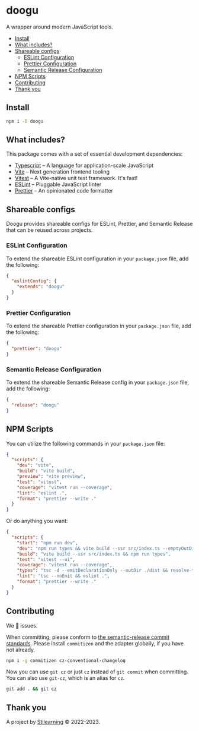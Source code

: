 # doogu

A wrapper around modern JavaScript tools.

- [Install](#install)
- [What includes?](#what-includes)
- [Shareable configs](#shareable-configs)
  - [ESLint Configuration](#eslint-configuration)
  - [Prettier Configuration](#prettier-configuration)
  - [Semantic Release Configuration](#semantic-release-configuration)
- [NPM Scripts](#npm-scripts)
- [Contributing](#contributing)
- [Thank you](#thank-you)

## Install

```bash
npm i -D doogu
```

## What includes?

This package comes with a set of essential development dependencies:

- [Typescript](https://www.typescriptlang.org/) – A language for application-scale JavaScript
- [Vite](https://vitejs.dev/) – Next generation frontend tooling
- [Vitest](https://www.npmjs.com/package/chokidar-cli) – A Vite-native unit test framework. It's fast!
- [ESLint](https://eslint.org/) – Pluggable JavaScript linter
- [Prettier](https://prettier.io/) – An opinionated code formatter

## Shareable configs

Doogu provides shareable configs for ESLint, Prettier, and Semantic Release that can be reused across projects.

### ESLint Configuration

To extend the shareable ESLint configuration in your `package.json` file, add the following:

```json
{
  "eslintConfig": {
    "extends": "doogu"
  }
}
```

### Prettier Configuration

To extend the shareable Prettier configuration in your `package.json` file, add the following:

```json
{
  "prettier": "doogu"
}
```

### Semantic Release Configuration

To extend the shareable Semantic Release config in your `package.json` file, add the following:

```json
{
  "release": "doogu"
}
```

## NPM Scripts

You can utilize the following commands in your `package.json` file:

```json
{
  "scripts": {
    "dev": "vite",
    "build": "vite build",
    "preview": "vite preview",
    "test": "vitest",
    "coverage": "vitest run --coverage",
    "lint": "eslint .",
    "format": "prettier --write ."
  }
}
```

Or do anything you want:

```json
{
  "scripts": {
    "start": "npm run dev",
    "dev": "npm run types && vite build --ssr src/index.ts --emptyOutDir=false --watch",
    "build": "vite build --ssr src/index.ts && npm run types",
    "test": "vitest --ui",
    "coverage": "vitest run --coverage",
    "types": "tsc -d --emitDeclarationOnly --outDir ./dist && resolve-tspaths -o ./dist",
    "lint": "tsc --noEmit && eslint .",
    "format": "prettier --write ."
  }
}
```

## Contributing

We 💛 issues.

When committing, please conform to [the semantic-release commit standards](https://www.conventionalcommits.org/). Please install `commitizen` and the adapter globally, if you have not already.

```bash
npm i -g commitizen cz-conventional-changelog
```

Now you can use `git cz` or just `cz` instead of `git commit` when committing. You can also use `git-cz`, which is an alias for `cz`.

```bash
git add . && git cz
```

## Thank you

A project by [Stilearning](https://stilearning.com) &copy; 2022-2023.
